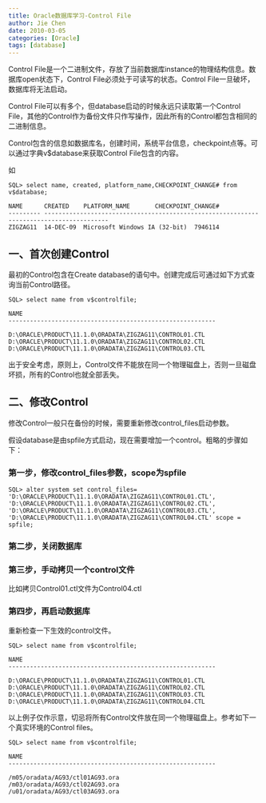 ```yaml
---
title: Oracle数据库学习-Control File
author: Jie Chen
date: 2010-03-05
categories: [Oracle]
tags: [database]
---
```


Control File是一个二进制文件，存放了当前数据库instance的物理结构信息。数据库open状态下，Control File必须处于可读写的状态。Control File一旦破坏，数据库将无法启动。

Control File可以有多个，但database启动的时候永远只读取第一个Control File，其他的Control作为备份文件只作写操作，因此所有的Control都包含相同的二进制信息。

Control包含的信息如数据库名，创建时间，系统平台信息，checkpoint点等。可以通过字典v$database来获取Control File包含的内容。

如

	SQL> select name, created, platform_name,CHECKPOINT_CHANGE# from v$database;

	NAME      CREATED    PLATFORM_NAME       CHECKPOINT_CHANGE#
	--------- ----------------------------------------------------------------------------------------
	ZIGZAG11  14-DEC-09  Microsoft Windows IA (32-bit)  7946114

## 一、首次创建Control

最初的Control包含在Create database的语句中。创建完成后可通过如下方式查询当前Control路径。

	SQL> select name from v$controlfile;

	NAME
	----------------------------------------------------------

	D:\ORACLE\PRODUCT\11.1.0\ORADATA\ZIGZAG11\CONTROL01.CTL
	D:\ORACLE\PRODUCT\11.1.0\ORADATA\ZIGZAG11\CONTROL02.CTL
	D:\ORACLE\PRODUCT\11.1.0\ORADATA\ZIGZAG11\CONTROL03.CTL

出于安全考虑，原则上，Control文件不能放在同一个物理磁盘上，否则一旦磁盘坏损，所有的Control也就全部丢失。

## 二、修改Control

修改Control一般只在备份的时候，需要重新修改control_files启动参数。

假设database是由spfile方式启动，现在需要增加一个control。粗略的步骤如下：

### 第一步，修改control_files参数，scope为spfile

	SQL> alter system set control_files=
	'D:\ORACLE\PRODUCT\11.1.0\ORADATA\ZIGZAG11\CONTROL01.CTL',
	'D:\ORACLE\PRODUCT\11.1.0\ORADATA\ZIGZAG11\CONTROL02.CTL',
	'D:\ORACLE\PRODUCT\11.1.0\ORADATA\ZIGZAG11\CONTROL03.CTL',
	'D:\ORACLE\PRODUCT\11.1.0\ORADATA\ZIGZAG11\CONTROL04.CTL' scope = spfile;

### 第二步，关闭数据库

### 第三步，手动拷贝一个control文件

比如拷贝Control01.ctl文件为Control04.ctl

### 第四步，再启动数据库

重新检查一下生效的control文件。

	SQL> select name from v$controlfile;

	NAME
	----------------------------------------------------------

	D:\ORACLE\PRODUCT\11.1.0\ORADATA\ZIGZAG11\CONTROL01.CTL
	D:\ORACLE\PRODUCT\11.1.0\ORADATA\ZIGZAG11\CONTROL02.CTL
	D:\ORACLE\PRODUCT\11.1.0\ORADATA\ZIGZAG11\CONTROL03.CTL
	D:\ORACLE\PRODUCT\11.1.0\ORADATA\ZIGZAG11\CONTROL04.CTL

以上例子仅作示意，切忌将所有Control文件放在同一个物理磁盘上。参考如下一个真实环境的Control files。

	SQL> select name from v$controlfile;

	NAME
	----------------------------------------------------------

	/m05/oradata/AG93/ctl01AG93.ora
	/m03/oradata/AG93/ctl02AG93.ora
	/u01/oradata/AG93/ctl03AG93.ora
